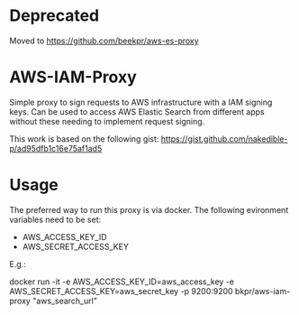 # Deprecated
Moved to https://github.com/beekpr/aws-es-proxy

# AWS-IAM-Proxy

Simple proxy to sign requests to AWS infrastructure with a 
IAM signing keys. Can be used to access AWS Elastic Search from
different apps without these needing to implement request signing.

This work is based on the following gist:
https://gist.github.com/nakedible-p/ad95dfb1c16e75af1ad5

# Usage
The preferred way to run this proxy is via docker. The following evironment variables need to be set:

   * AWS_ACCESS_KEY_ID
   * AWS_SECRET_ACCESS_KEY

E.g.:

docker run -it -e AWS_ACCESS_KEY_ID=aws_access_key -e AWS_SECRET_ACCESS_KEY=aws_secret_key -p 9200:9200 bkpr/aws-iam-proxy "aws_search_url"
